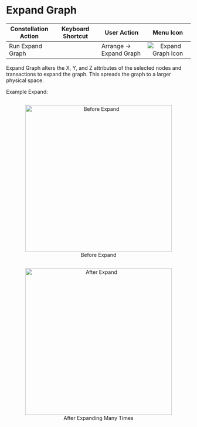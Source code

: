 # Expand Graph

<table class="table table-striped">
<colgroup>
<col style="width: 25%" />
<col style="width: 25%" />
<col style="width: 25%" />
<col style="width: 25%" />
</colgroup>
<thead>
<tr class="header">
<th>Constellation Action</th>
<th>Keyboard Shortcut</th>
<th>User Action</th>
<th style="text-align: center;">Menu Icon</th>
</tr>
</thead>
<tbody>
<tr class="odd">
<td>Run Expand Graph</td>
<td></td>
<td>Arrange -&gt; Expand Graph</td>
<td style="text-align: center;"><img src="../ext/docs/CoreArrangementPlugins/resources/expandGraph.png" alt="Expand Graph Icon" /></td>
</tr>
</tbody>
</table>

Expand Graph alters the X, Y, and Z attributes of the selected nodes and
transactions to expand the graph. This spreads the graph to a larger
physical space.

Example Expand:

<div style="text-align: center">
    <figure style = "display: inline-block">
        <img height=400 src="../ext/docs/CoreArrangementPlugins/resources/BeforeExpand.png" alt="Before Expand" />
        <figcaption>Before Expand</figcaption>
    </figure>
    <figure style = "display: inline-block">
        <img height=400 src="../ext/docs/CoreArrangementPlugins/resources/AfterExpand.png" alt="After Expand" />
        <figcaption>After Expanding Many Times</figcaption>
    </figure>
</div>